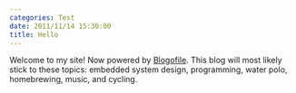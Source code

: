 ```yaml
---
categories: Test
date: 2011/11/14 15:30:00
title: Hello
---
```

Welcome to my site! Now powered by <a href="http://www.blogofile.com">Blogofile</a>. This blog will most likely stick to these topics: embedded system design, programming, water polo, homebrewing, music, and cycling.
